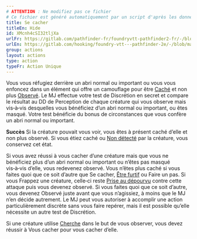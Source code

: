 ```yaml
---
# ATTENTION : Ne modifiez pas ce fichier
# Ce fichier est généré automatiquement par un script d'après les données du module Foundry VTT officiel et de sa traduction
title: Se cacher
titleEn: Hide
id: XMcnh4cSI32tljXa
urlFr: https://gitlab.com/pathfinder-fr/foundryvtt-pathfinder2-fr/-/blob/master/data/actions/XMcnh4cSI32tljXa.htm
urlEn: https://gitlab.com/hooking/foundry-vtt---pathfinder-2e/-/blob/master/packs/data/actions.db/hide.json
group: actions
layout: actions
type: action
typeFr: Action Unique
---
```

Vous vous réfugiez derrière un abri normal ou important ou vous vous enfoncez dans un élément qui offre un camouflage pour être [Caché](../etats/caché.md) et non plus [Observé](../etats/observé.md). Le MJ effectue votre test de Discrétion en secret et compare le résultat au DD de Perception de chaque créature qui vous observe mais vis‑à‑vis desquelles vous bénéficiez d’un abri normal ou important, ou êtes masqué. Votre test bénéficie du bonus de circonstances que vous confère un abri normal ou important.

**Succès** Si la créature pouvait vous voir, vous êtes à présent caché d’elle et non plus observé. Si vous étiez caché ou [Non détecté](../etats/non-détecté.md) par la créature, vous conservez cet état.

Si vous avez réussi à vous cacher d’une créature mais que vous ne bénéficiez plus d’un abri normal ou important ou n’êtes pas masqué vis‑à‑vis d’elle, vous redevenez observé. Vous n’êtes plus caché si vous faites quoi que ce soit d’autre que Se cacher, [Être furtif](être-furtif.md) ou Faire un pas. Si vous Frappez une créature, celle‑ci reste [Prise au dépourvu](../etats/pris-au-dépourvu.md) contre cette attaque puis vous devenez observé. Si vous faites quoi que ce soit d’autre, vous devenez Observé juste avant que vous n’agissiez, à moins que le MJ n’en décide autrement. Le MJ peut vous autoriser à accomplir une action particulièrement discrète sans vous faire repérer, mais il est possible qu’elle nécessite un autre test de Discrétion.

Si une créature utilise [Cherche](chercher.md) dans le but de vous observer, vous devez réussir à Vous cacher pour vous cacher d’elle.
